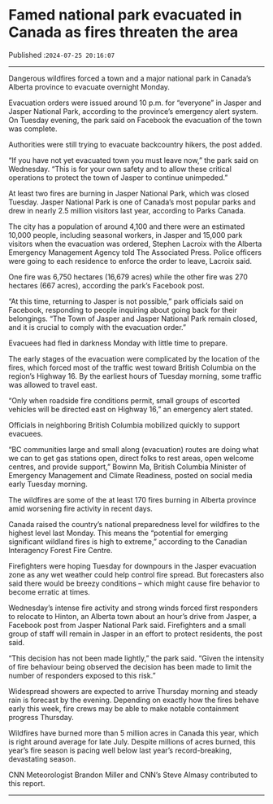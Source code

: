 # Famed national park evacuated in Canada as fires threaten the area

Published :`2024-07-25 20:16:07`

---

Dangerous wildfires forced a town and a major national park in Canada’s Alberta province to evacuate overnight Monday.

Evacuation orders were issued around 10 p.m. for “everyone” in Jasper and Jasper National Park, according to the province’s emergency alert system. On Tuesday evening, the park said on Facebook the evacuation of the town was complete.

Authorities were still trying to evacuate backcountry hikers, the post added.

“If you have not yet evacuated town you must leave now,” the park said on Wednesday. “This is for your own safety and to allow these critical operations to protect the town of Jasper to continue unimpeded.”

At least two fires are burning in Jasper National Park, which was closed Tuesday. Jasper National Park is one of Canada’s most popular parks and drew in nearly 2.5 million visitors last year, according to Parks Canada.

The city has a population of around 4,100 and there were an estimated 10,000 people, including seasonal workers, in Jasper and 15,000 park visitors when the evacuation was ordered, Stephen Lacroix with the Alberta Emergency Management Agency told The Associated Press. Police officers were going to each residence to enforce the order to leave, Lacroix said.

One fire was 6,750 hectares (16,679 acres) while the other fire was 270 hectares (667 acres), according the park’s Facebook post.

“At this time, returning to Jasper is not possible,” park officials said on Facebook, responding to people inquiring about going back for their belongings. “The Town of Jasper and Jasper National Park remain closed, and it is crucial to comply with the evacuation order.”

Evacuees had fled in darkness Monday with little time to prepare.

The early stages of the evacuation were complicated by the location of the fires, which forced most of the traffic west toward British Columbia on the region’s Highway 16. By the earliest hours of Tuesday morning, some traffic was allowed to travel east.

“Only when roadside fire conditions permit, small groups of escorted vehicles will be directed east on Highway 16,” an emergency alert stated.

Officials in neighboring British Columbia mobilized quickly to support evacuees.

“BC communities large and small along (evacuation) routes are doing what we can to get gas stations open, direct folks to rest areas, open welcome centres, and provide support,” Bowinn Ma, British Columbia Minister of Emergency Management and Climate Readiness, posted on social media early Tuesday morning.

The wildfires are some of the at least 170 fires burning in Alberta province amid worsening fire activity in recent days.

Canada raised the country’s national preparedness level for wildfires to the highest level last Monday. This means the “potential for emerging significant wildland fires is high to extreme,” according to the Canadian Interagency Forest Fire Centre.

Firefighters were hoping Tuesday for downpours in the Jasper evacuation zone as any wet weather could help control fire spread. But forecasters also said there would be breezy conditions – which might cause fire behavior to become erratic at times.

Wednesday’s intense fire activity and strong winds forced first responders to relocate to Hinton, an Alberta town about an hour’s drive from Jasper, a Facebook post from Jasper National Park said. Firefighters and a small group of staff will remain in Jasper in an effort to protect residents, the post said.

“This decision has not been made lightly,” the park said. “Given the intensity of fire behaviour being observed the decision has been made to limit the number of responders exposed to this risk.”

Widespread showers are expected to arrive Thursday morning and steady rain is forecast by the evening. Depending on exactly how the fires behave early this week, fire crews may be able to make notable containment progress Thursday.

Wildfires have burned more than 5 million acres in Canada this year, which is right around average for late July. Despite millions of acres burned, this year’s fire season is pacing well below last year’s record-breaking, devastating season.

CNN Meteorologist Brandon Miller and CNN’s Steve Almasy contributed to this report.

---

